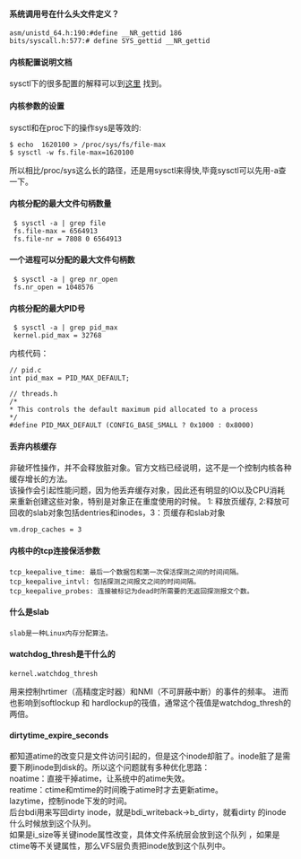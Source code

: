 #### 系统调用号在什么头文件定义？
    
    asm/unistd_64.h:190:#define __NR_gettid 186
    bits/syscall.h:577:# define SYS_gettid __NR_gettid  

#### 内核配置说明文档

sysctl下的很多配置的解释可以到[这里](https://www.kernel.org/doc/Documentation/sysctl) 找到。  

#### 内核参数的设置

sysctl和在proc下的操作sys是等效的:

    $ echo  1620100 > /proc/sys/fs/file-max
    $ sysctl -w fs.file-max=1620100

所以相比/proc/sys这么长的路径，还是用sysctl来得快,毕竟sysctl可以先用-a查一下。　

#### 内核分配的最大文件句柄数量
    
     $ sysctl -a | grep file
     fs.file-max = 6564913
     fs.file-nr = 7808 0 6564913

#### 一个进程可以分配的最大文件句柄数
    
     $ sysctl -a | grep nr_open
     fs.nr_open = 1048576

#### 内核分配的最大PID号

     $ sysctl -a | grep pid_max
     kernel.pid_max = 32768
 内核代码：
 
    // pid.c
    int pid_max = PID_MAX_DEFAULT;
    
    // threads.h
    /*
    * This controls the default maximum pid allocated to a process
    */
    #define PID_MAX_DEFAULT (CONFIG_BASE_SMALL ? 0x1000 : 0x8000)

#### 丢弃内核缓存 

非破坏性操作，并不会释放脏对象。官方文档已经说明，这不是一个控制内核各种缓存增长的方法。  
该操作会引起性能问题，因为他丢弃缓存对象，因此还有明显的IO以及CPU消耗来重新创建这些对象，特别是对象正在重度使用的时候。
1: 释放页缓存, 2:释放可回收的slab对象包括dentries和inodes，3：页缓存和slab对象

    vm.drop_caches = 3
    
#### 内核中的tcp连接保活参数

    tcp_keepalive_time: 最后一个数据包和第一次保活探测之间的时间间隔。
    tcp_keepalive_intvl: 包括探测之间报文之间的时间间隔。
    tcp_keepalive_probes: 连接被标记为dead时所需要的无返回探测报文个数。

#### 什么是slab

    slab是一种Linux内存分配算法。

#### watchdog_thresh是干什么的

    kernel.watchdog_thresh

用来控制hrtimer（高精度定时器）和NMI（不可屏蔽中断）的事件的频率。
进而也影响到softlockup 和 hardlockup的筏值，通常这个筏值是watchdog_thresh的两倍。

#### dirtytime_expire_seconds

都知道atime的改变只是文件访问引起的，但是这个inode却脏了。inode脏了是需要下刷inode到disk的。所以这个问题就有多种优化思路：  
noatime：直接干掉atime，让系统中的atime失效。  
reatime：ctime和mtime的时间晚于atime时才去更新atime。  
lazytime，控制inode下发的时间。  
后台bdi用来写回dirty inode，就是bdi_writeback->b_dirty，就看dirty 的inode什么时候放到这个队列。  
如果是i_size等关键inode属性改变，具体文件系统层会放到这个队列 ，如果是ctime等不关键属性，那么VFS层负责把inode放到这个队列中。  
